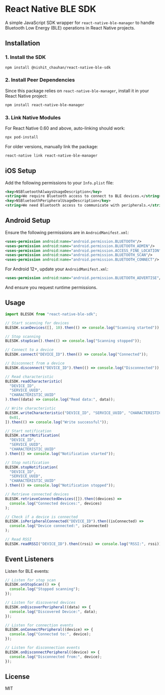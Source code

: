 # React Native BLE SDK

A simple JavaScript SDK wrapper for `react-native-ble-manager` to handle Bluetooth Low Energy (BLE) operations in React Native projects.

## Installation

### 1. Install the SDK

```sh
npm install @nishit_chauhan/react-native-ble-sdk
```

### 2. Install Peer Dependencies

Since this package relies on `react-native-ble-manager`, install it in your React Native project:

```sh
npm install react-native-ble-manager
```

### 3. Link Native Modules

For React Native 0.60 and above, auto-linking should work:

```sh
npx pod-install
```

For older versions, manually link the package:

```sh
react-native link react-native-ble-manager
```

## iOS Setup

Add the following permissions to your `Info.plist` file:

```xml
<key>NSBluetoothAlwaysUsageDescription</key>
<string>We require Bluetooth access to connect to BLE devices.</string>
<key>NSBluetoothPeripheralUsageDescription</key>
<string>We need Bluetooth access to communicate with peripherals.</string>
```

## Android Setup

Ensure the following permissions are in `AndroidManifest.xml`:

```xml
<uses-permission android:name="android.permission.BLUETOOTH"/>
<uses-permission android:name="android.permission.BLUETOOTH_ADMIN"/>
<uses-permission android:name="android.permission.ACCESS_FINE_LOCATION"/>
<uses-permission android:name="android.permission.BLUETOOTH_SCAN"/>
<uses-permission android:name="android.permission.BLUETOOTH_CONNECT"/>
```

For Android 12+, update your `AndroidManifest.xml`:

```xml
<uses-permission android:name="android.permission.BLUETOOTH_ADVERTISE"/>
```

And ensure you request runtime permissions.

## Usage

```typescript
import BLESDK from "react-native-ble-sdk";

// Start scanning for devices
BLESDK.scanDevices([], 10).then(() => console.log("Scanning started"));

// Stop scanning
BLESDK.stopScan().then(() => console.log("Scanning stopped"));

// Connect to a device
BLESDK.connect("DEVICE_ID").then(() => console.log("Connected"));

// Disconnect from a device
BLESDK.disconnect("DEVICE_ID").then(() => console.log("Disconnected"));

// Read characteristic
BLESDK.readCharacteristic(
  "DEVICE_ID",
  "SERVICE_UUID",
  "CHARACTERISTIC_UUID"
).then((data) => console.log("Read data:", data));

// Write characteristic
BLESDK.writeCharacteristic("DEVICE_ID", "SERVICE_UUID", "CHARACTERISTIC_UUID", [
  0x01,
]).then(() => console.log("Write successful"));

// Start notification
BLESDK.startNotification(
  "DEVICE_ID",
  "SERVICE_UUID",
  "CHARACTERISTIC_UUID"
).then(() => console.log("Notification started"));

// Stop notification
BLESDK.stopNotification(
  "DEVICE_ID",
  "SERVICE_UUID",
  "CHARACTERISTIC_UUID"
).then(() => console.log("Notification stopped"));

// Retrieve connected devices
BLESDK.retrieveConnectedDevices([]).then((devices) =>
  console.log("Connected devices:", devices)
);

// Check if a device is connected
BLESDK.isPeripheralConnected("DEVICE_ID").then((isConnected) =>
  console.log("Device connected:", isConnected)
);

// Read RSSI
BLESDK.readRSSI("DEVICE_ID").then((rssi) => console.log("RSSI:", rssi));
```

## Event Listeners

Listen for BLE events:

```typescript
// Listen for stop scan
BLESDK.onStopScan(() => {
  console.log("Stopped scanning");
});

// Listen for discovered devices
BLESDK.onDiscoverPeripheral((data) => {
  console.log("Discovered Device:", data);
});

// Listen for connection events
BLESDK.onConnectPeripheral((device) => {
  console.log("Connected to:", device);
});

// Listen for disconnection events
BLESDK.onDisconnectPeripheral((device) => {
  console.log("Disconnected from:", device);
});
```

## License

MIT
